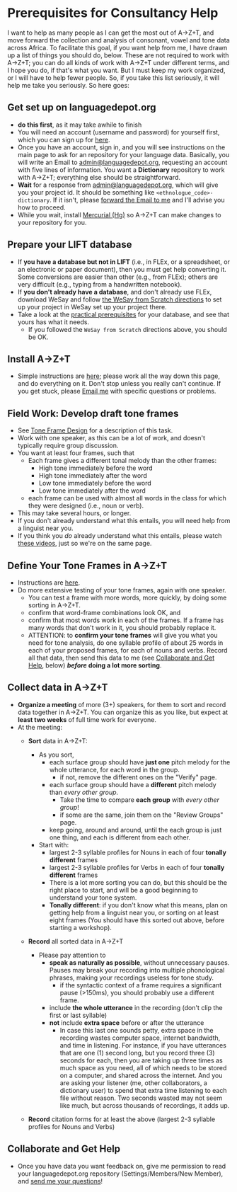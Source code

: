 # Prerequisites for Consultancy Help

I want to help as many people as I can get the most out of A→Z+T, and move forward the collection and analysis of consonant, vowel and tone data across Africa. To facilitate this goal, if you want help from me, I have drawn up a list of things you should do, below. These are not required to work with A→Z+T; you can do all kinds of work with A→Z+T under different terms, and I hope you do, if that's what you want. But I must keep my work organized, or I will have to help fewer people. So, if you take this list seriously, it will help me take you seriously. So here goes:

## Get set up on languagedepot.org
  - **do this first**, as it may take awhile to finish
  - You will need an account (username and password) for yourself first, which you can sign up for [here](http://public.languagedepot.org/account/register).
  - Once you have an account, sign in, and you will see instructions on the main page to ask for an repository for your language data. Basically, you will write an Email to admin@languagedepot.org, requesting an account with five lines of information. You want a **Dictionary** repository to work with A→Z+T; everything else should be straightforward.
  - **Wait** for a response from admin@languagedepot.org, which will give you your project id. It should be something like `<ethnologue_code>-dictionary`. If it isn't, please [forward the Email to me](<mailto:kent_rasmussen@sil.org?subject=Languagedepot-A→Z+T problem>) and I'll advise you how to proceed.
  - While you wait, install [Mercurial (Hg)](https://www.mercurial-scm.org/wiki/Download) so A→Z+T can make changes to your repository for you.

## Prepare your LIFT database
  - If **you have a database but not in LIFT** (i.e., in FLEx, or a spreadsheet, or an electronic or paper document), then you must get help converting it. Some conversions are easier than other (e.g., from FLEx); others are very difficult (e.g., typing from a handwritten notebook).
  - If **you don't already have a database**, and don't already use FLEx, download WeSay and follow [the WeSay from Scratch directions](WESAY_FROM_SCRATCH.md) to set up your project in WeSay set up your project there.
  - Take a look at the [practical prerequisites](USAGE.md#practical-prerequisites) for your database, and see that yours has what it needs.
    - If you followed the `WeSay from Scratch` directions above, you should be OK.

## Install A→Z+T
- Simple instructions are [here](SIMPLEINSTALL.md); please work all the way down this page, and do everything on it. Don't stop unless you really can't continue. If you get stuck, please [Email me](<mailto:kent_rasmussen@sil.org?subject=Please help with A→Z+T Installation>) with specific questions or problems.

## Field Work: Develop draft tone frames
- See [Tone Frame Design](USAGE.md#tone-frame-design) for a description of this task.
- Work with one speaker, as this can be a lot of work, and doesn't typically require group discussion.
- You want at least four frames, such that
  - Each frame gives a different tonal melody than the other frames:
    - High tone immediately before the word
    - High tone immediately after the word
    - Low tone immediately before the word
    - Low tone immediately after the word
  - each frame can be used with almost all words in the class for which they were designed (i.e., noun or verb).
- This may take several hours, or longer.
- If you don't already understand what this entails, you will need help from a linguist near you.
- If you think you _do_ already understand what this entails, please watch [these videos](https://github.com/kent-rasmussen/azt/wiki/Designing-Tone-Frames), just so we're on the same page.

## Define Your Tone Frames in A→Z+T
- Instructions are [here](USAGE.md#tone-frames).
- Do more extensive testing of your tone frames, again with one speaker.
  - You can test a frame with more words, more quickly, by doing some sorting in A→Z+T.
  - confirm that word-frame combinations look OK, and
  - confirm that most words work in each of the frames. If a frame has many words that don't work in it, you should probably replace it.
  - ATTENTION: to **confirm your tone frames** will give you what you need for tone analysis, do one syllable profile of about 25 words in each of your proposed frames, for each of nouns and verbs. Record all that data, then send this data to me (see [Collaborate and Get Help](#collaborate-and-get-help), below) **_before_ doing a lot more sorting**.

## Collect data in A→Z+T
- **Organize a meeting** of more (3+) speakers, for them to sort and record data together in A→Z+T. You can organize this as you like, but expect at **least two weeks** of full time work for everyone.
- At the meeting:
  - **Sort** data in A→Z+T: 
    - As you sort, 
      - each surface group should have **just one** pitch melody for the whole utterance, for each word in the group.
        -  if not, remove the different ones on the "Verify" page.
      - each surface group should have a **different** pitch melody than _every other group_.
        - Take the time to compare **each group** with _every other group_! 
        - if some are the same, join them on the "Review Groups" page.
      - keep going, around and around, until the each group is just one thing, and each is different from each other.
    - Start with:
      - largest 2-3 syllable profiles for Nouns in each of four **tonally different** frames
      - largest 2-3 syllable profiles for Verbs in each of four **tonally different** frames
      - There is a lot more sorting you can do, but this should be the right place to start, and will be a good beginning to understand your tone system.
      - **Tonally different**: if you don't know what this means, plan on getting help from a linguist near you, or sorting on at least eight frames (You should have this sorted out above, before starting a workshop).
    
  - **Record** all sorted data in A→Z+T
    - Please pay attention to 
      - **speak as naturally as possible**, without unnecessary pauses. Pauses may break your recording into multiple phonological phrases, making your recordings useless for tone study.
        - if the syntactic context of a frame requires a significant pause (>150ms), you should probably use a different frame. 
      - include **the whole utterance** in the recording (don't clip the first or last syllable)
      - **not** include **extra space** before or after the utterance 
        - In case this last one sounds petty, extra space in the recording wastes computer space, internet bandwidth, and time in listening. For instance, if you have utterances that are one (1) second long, but you record three (3) seconds for each, then you are taking up three times as much space as you need, all of which needs to be stored on a computer, and shared across the internet. And you are asking your listener (me, other collaborators, a dictionary user) to spend that extra time listening to each file without reason. Two seconds wasted may not seem like much, but across thousands of recordings, it adds up. 
  - **Record** citation forms for at least the above (largest 2-3 syllable profiles for Nouns and Verbs)

## Collaborate and Get Help
- Once you have data you want feedback on, give me permission to read your languagedepot.org repository (Settings/Members/New Member), and [send me your questions](<mailto:kent_rasmussen@sil.org?subject=Please%20help%20with%20A→Z+T>)!
